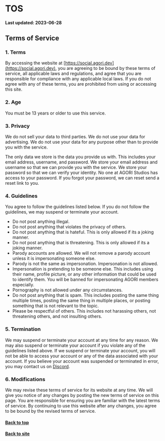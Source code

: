 # TOS

#### Last updated: 2023-06-28

## Terms of Service

### 1. Terms

By accessing the website at [https://social.agori.dev](https://social.agori.dev), you are agreeing to be bound by these terms of service, all applicable laws and regulations, and agree that you are responsible for compliance with any applicable local laws. If you do not agree with any of these terms, you are prohibited from using or accessing this site.

### 2. Age

You must be 13 years or older to use this service.

### 3. Privacy

We do not sell your data to third parties. We do not use your data for advertising. We do not use your data for any purpose other than to provide you with the service.

The only data we store is the data you provide us with. This includes your email address, username, and password. We store your email address and username so that we can provide you with the service. We store your password so that we can verify your identity. No one at AGORI Studios has access to your password. If you forgot your password, we can reset send a reset link to you.

### 4. Guidelines

You agree to follow the guidelines listed below. If you do not follow the guidelines, we may suspend or terminate your account.

-   Do not post anything illegal.
-   Do not post anything that violates the privacy of others.
-   Do not post anything that is hateful. This is only allowed if its a joking manner.
-   Do not post anything that is threatening. This is only allowed if its a joking manner.
-   Parody accounts are allowed. We will not remove a parody account unless it is impersonating someone else.
-   Parody is not the same as impersonation. Impersonation is not allowed.
-   Impersonation is pretending to be someone else. This includes using their name, profile picture, or any other information that could be used to identify them. You will be banned for impersonating AGORI members especially.
-   Pornography is not allowed under any circumstances.
-   Do not post anything that is spam. This includes posting the same thing multiple times, posting the same thing in multiple places, or posting something that is not relevant to the topic.
-   Please be respectful of others. This includes not harassing others, not threatening others, and not insulting others.

### 5. Termination

We may suspend or terminate your account at any time for any reason. We may also suspend or terminate your account if you violate any of the guidelines listed above. If we suspend or terminate your account, you will not be able to access your account or any of the data associated with your account. If you believe your account was suspended or terminated in error, you may contact us on [Discord](https://discord.gg/y5zz2Dm7A2).

### 6. Modifications

We may revise these terms of service for its website at any time. We will give you notice of any changes by posting the new terms of service on this page. You are responsible for ensuring you are familiar with the latest terms of service. By continuing to use this website after any changes, you agree to be bound by the revised terms of service.

#### [Back to top](#tos)

#### [Back to site](https://social.agori.dev)

